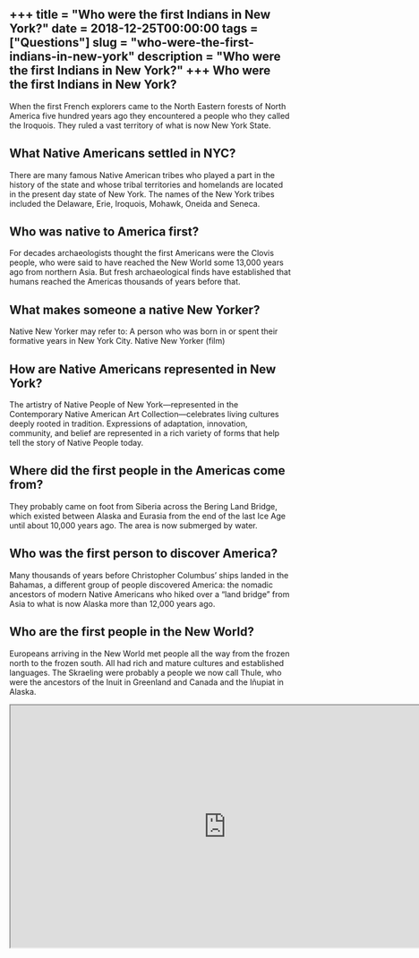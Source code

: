 +++
title = "Who were the first Indians in New York?"
date = 2018-12-25T00:00:00
tags = ["Questions"]
slug = "who-were-the-first-indians-in-new-york"
description = "Who were the first Indians in New York?"
+++
Who were the first Indians in New York?
---------------------------------------

When the first French explorers came to the North Eastern forests of North America five hundred years ago they encountered a people who they called the Iroquois. They ruled a vast territory of what is now New York State.

What Native Americans settled in NYC?
-------------------------------------

There are many famous Native American tribes who played a part in the history of the state and whose tribal territories and homelands are located in the present day state of New York. The names of the New York tribes included the Delaware, Erie, Iroquois, Mohawk, Oneida and Seneca.

Who was native to America first?
--------------------------------

For decades archaeologists thought the first Americans were the Clovis people, who were said to have reached the New World some 13,000 years ago from northern Asia. But fresh archaeological finds have established that humans reached the Americas thousands of years before that.

What makes someone a native New Yorker?
---------------------------------------

Native New Yorker may refer to: A person who was born in or spent their formative years in New York City. Native New Yorker (film)

How are Native Americans represented in New York?
-------------------------------------------------

The artistry of Native People of New York—represented in the Contemporary Native American Art Collection—celebrates living cultures deeply rooted in tradition. Expressions of adaptation, innovation, community, and belief are represented in a rich variety of forms that help tell the story of Native People today.

Where did the first people in the Americas come from?
-----------------------------------------------------

They probably came on foot from Siberia across the Bering Land Bridge, which existed between Alaska and Eurasia from the end of the last Ice Age until about 10,000 years ago. The area is now submerged by water.

Who was the first person to discover America?
---------------------------------------------

Many thousands of years before Christopher Columbus’ ships landed in the Bahamas, a different group of people discovered America: the nomadic ancestors of modern Native Americans who hiked over a “land bridge” from Asia to what is now Alaska more than 12,000 years ago.

Who are the first people in the New World?
------------------------------------------

Europeans arriving in the New World met people all the way from the frozen north to the frozen south. All had rich and mature cultures and established languages. The Skraeling were probably a people we now call Thule, who were the ancestors of the Inuit in Greenland and Canada and the Iñupiat in Alaska.

<iframe allow="accelerometer; autoplay; clipboard-write; encrypted-media; gyroscope; picture-in-picture" allowfullscreen="" class="__youtube_prefs__  epyt-is-override  no-lazyload" data-no-lazy="1" data-origheight="433" data-origwidth="770" data-skipgform_ajax_framebjll="" height="433" id="_ytid_27371" loading="lazy" src="https://www.youtube.com/embed/NChFWyOhFUY?enablejsapi=1&autoplay=0&cc_load_policy=0&cc_lang_pref=&iv_load_policy=1&loop=0&modestbranding=0&rel=1&fs=1&playsinline=0&autohide=2&theme=dark&color=red&controls=1&" title="YouTube player" width="770"></iframe>